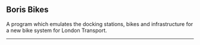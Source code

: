 Boris Bikes
----------------------

A program which emulates the docking stations, bikes and infrastructure for a new bike system for London Transport.

----------------------
